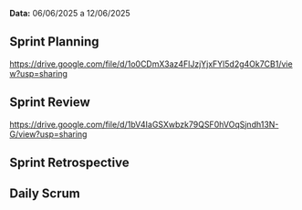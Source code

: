 **Data:** 06/06/2025 a 12/06/2025



## Sprint Planning
https://drive.google.com/file/d/1o0CDmX3az4FlJzjYjxFYl5d2g4Ok7CB1/view?usp=sharing

## Sprint Review
https://drive.google.com/file/d/1bV4IaGSXwbzk79QSF0hVOqSjndh13N-G/view?usp=sharing

## Sprint Retrospective

## Daily Scrum